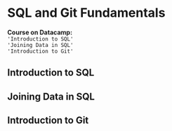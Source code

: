 # SQL and Git Fundamentals <!-- omit in toc -->

**Course on Datacamp:**<br> 
`'Introduction to SQL'`<br> 
`'Joining Data in SQL'`<br> 
`'Introduction to Git'`<br> 


## Introduction to SQL

## Joining Data in SQL
## Introduction to Git